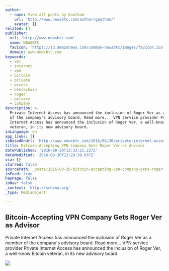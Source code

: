 ```yaml
---
author:
  - name: View all posts by Gautham
    url: 'http://www.newsbtc.com/author/gautham/'
    avatar: {}
related: []
publisher:
  url: 'http://www.newsbtc.com'
  name: NEWSBTC
  favicon: 'https://s3.amazonaws.com/common-newsbtc/images/favicon.ico'
  domain: www.newsbtc.com
keywords:
  - ver
  - internet
  - vpn
  - bitcoin
  - private
  - access
  - blockchain
  - roger
  - privacy
  - company
description: >-
  Private Internet Access has announced the inclusion of Roger Ver as a member
  of the company's advisory board. Read more... VPN service provider Private
  Internet Access has announced the inclusion of Roger Ver, a well-know Bitcoin
  veteran, in its new advisory board.
inLanguage: en
app_links: []
isBasedOnUrl: 'http://www.newsbtc.com/2016/08/30/private-internet-access-roger-ver/'
title: Bitcoin-Accepting VPN Company Gets Roger Ver as Advisor
datePublished: '2016-08-30T13:33:21.227Z'
dateModified: '2016-08-30T12:28:38.037Z'
via: {}
starred: false
sourcePath: _posts/2016-08-30-bitcoin-accepting-vpn-company-gets-roger-ver-as-advisor.md
inFeed: true
hasPage: false
inNav: false
_context: 'http://schema.org'
_type: MediaObject

---
```

<article style=""><h1>Bitcoin-Accepting VPN Company Gets Roger Ver as Advisor</h1><p>Private Internet Access has announced the inclusion of Roger Ver as a member of the company's advisory board. Read more... VPN service provider Private Internet Access has announced the inclusion of Roger Ver, a well-know Bitcoin veteran, in its new advisory board.</p><img src="http://s3.amazonaws.com/main-newsbtc-images/2016/08/30113938/private-internet-access.jpg" /></article>